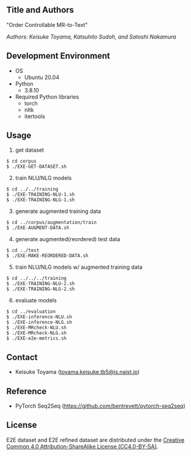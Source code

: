 ## Title and Authors
"Order Controllable MR-to-Text"  

_Authors: Keisuke Toyama, Katsuhito Sudoh, and Satoshi Nakamura_

## Development Environment
- OS
  + Ubuntu 20.04
- Python
  + 3.8.10
- Required Python libraries
  + torch
  + nltk
  + itertools

## Usage
1) get dataset
```
$ cd corpus
$ ./EXE-GET-DATASET.sh
```
2) train NLU/NLG models
```
$ cd ../../training
$ ./EXE-TRAINING-NLU-1.sh
$ ./EXE-TRAINING-NLG-1.sh
```
3) generate augmented training data
```
$ cd ../corpus/augmentation/train
$ ./EXE-AUGMENT-DATA.sh
```
4) generate augmented(reordered) test data
```
$ cd ../test
$ ./EXE-MAKE-REORDERED-DATA.sh
```
5) train NLU/NLG models w/ augmented training data
```
$ cd ../../../training
$ ./EXE-TRAINING-NLU-2.sh
$ ./EXE-TRAINING-NLG-2.sh
```
6) evaluate models
```
$ cd ../evaluation
$ ./EXE-inference-NLU.sh
$ ./EXE-inference-NLG.sh
$ ./EXE-MRcheck-NLU.sh
$ ./EXE-MRcheck-NLG.sh
$ ./EXE-e2e-metrics.sh
```
## Contact
- Keisuke Toyama (toyama.keisuke.tb5@is.naist.jp)

## Reference
- PyTorch Seq2Seq (https://github.com/bentrevett/pytorch-seq2seq)

## License
E2E dataset and E2E refined dataset are distributed under the [Creative Common 4.0 Attribution-ShareAlike License (CC4.0-BY-SA)](https://creativecommons.org/licenses/by-sa/4.0/).